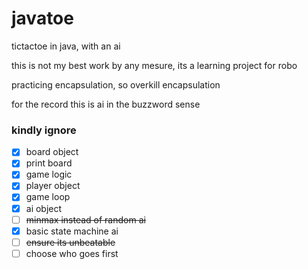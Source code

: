 # javatoe
tictactoe in java, with an ai

this is not my best work by any mesure, its a learning project for robo

practicing encapsulation, so overkill encapsulation

for the record this is ai in the buzzword sense

### kindly ignore


- [x] board object
- [x] print board
- [x] game logic
- [x] player object
- [x] game loop
- [x] ai object
- [ ] ~~minmax instead of random ai~~
- [x] basic state machine ai
- [ ] ~~ensure its unbeatable~~
- [ ] choose who goes first
